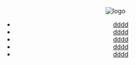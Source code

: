 <header>
  <div class="logo pull-left"> <img src="{{ site.baseurl }}/img/logo.png" alt="logo"/></div>
  <div class="nav pull-right"> <i class="fa fa-bars nav-toggle-icon"></i>
    <ul class="nav-dropdown-menu drop-down-default">
      <li> <a href="#">dddd</a></li>
      <li> <a href="#">dddd</a></li>
      <li> <a href="#">dddd</a></li>
      <li> <a href="#">dddd</a></li>
      <li> <a href="#">dddd</a></li>
    </ul>
  </div>
</header>